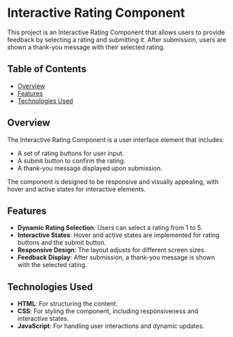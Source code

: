 # Interactive Rating Component

This project is an Interactive Rating Component that allows users to provide feedback by selecting a rating and submitting it. After submission, users are shown a thank-you message with their selected rating.

## Table of Contents

- [Overview](#overview)
- [Features](#features)
- [Technologies Used](#technologies-used)

## Overview

The Interactive Rating Component is a user interface element that includes:

- A set of rating buttons for user input.
- A submit button to confirm the rating.
- A thank-you message displayed upon submission.

The component is designed to be responsive and visually appealing, with hover and active states for interactive elements.

## Features

- **Dynamic Rating Selection**: Users can select a rating from 1 to 5.
- **Interactive States**: Hover and active states are implemented for rating buttons and the submit button.
- **Responsive Design**: The layout adjusts for different screen sizes.
- **Feedback Display**: After submission, a thank-you message is shown with the selected rating.

## Technologies Used

- **HTML**: For structuring the content.
- **CSS**: For styling the component, including responsiveness and interactive states.
- **JavaScript**: For handling user interactions and dynamic updates.

